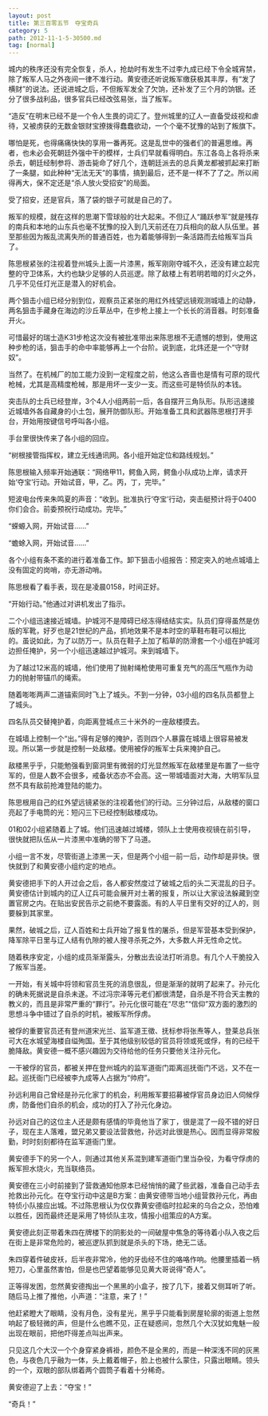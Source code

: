 ```yaml
---
layout: post
title: 第三百零五节　夺宝奇兵
category: 5
path: 2012-11-1-5-30500.md
tag: [normal]
---
```


城内的秩序还没有完全恢复，杀人，抢劫时有发生不过李九成已经下令全城宵禁，除了叛军人马之外夜间一律不准行动。黄安德还听说叛军缴获极其丰厚，有“发了横财”的说法。还说进城之后，不但叛军发全了欠饷，还补发了三个月的饷银。还分了很多战利品，很多官兵已经改弦易张，当了叛军。

“造反”在明末已经不是一个令人生畏的词汇了。登州城里的辽人一直备受歧视和虐待，又被虏获的无数金银财宝撩拨得蠢蠢欲动，一个个毫不犹豫的站到了叛旗下。

哪怕是死，也得痛痛快快的享用一番再死。这是乱世中的强者们的普遍思维。再者，也未必会死朝廷外强中干的模样，士兵们早就看得明白。东江各岛上各将杀来杀去，朝廷经制参将、游击毙命了好几个，连朝廷派去的总兵黄龙都被抓起来打断了一条腿，如此种种“无法无天”的事情，搞到最后，还不是一样不了了之。所以闹得再大，保不定还是“杀人放火受招安”的局面。

受了招安，还是官兵，落了袋的银子可就是自己的了。

叛军的规模，就在这样的思潮下雪球般的壮大起来。不但辽人“踊跃参军”就是残存的南兵和本地的山东兵也毫不犹豫的投入到几天前还在刀兵相向的敌人队伍里。甚至那些因为叛乱流离失所的普通百姓，也为着能够得到一条活路而去给叛军当兵了。

陈思根紧张的注视着登州城头上面一片漆黑，叛军刚刚夺城不久，还没有建立起完整的守卫体系，大约也缺少足够的人员巡逻。除了敌楼上有若明若暗的灯火之外，几乎不见任灯光正是潜入的好机会。

两个狙击小组已经分别到位，观察员正紧张的用红外线望远镜观测城墙上的动静，两名狙击手藏身在海边的沙丘草丛中，在步枪上接上一个长长的消音器。时刻准备开火。

可惜最好的瑞士造K31步枪这次没有被批准带出来陈思根不无遗憾的想到，使用这种步枪的话，狙击手的命中率能够再上一个台阶。说到底，北炜还是一个“守财奴”。

当然了。在机械厂的加工能力没到一定程度之前，他这么吝啬也是情有可原的现代枪械，尤其是高精度枪械，那是用坏一支少一支。而这些可是特侦队的本钱。

突击队的士兵已经登岸，3个4人小组两前一后，各自摆开三角队形。队形迅速接近城墙外各自藏身的小土包，展开防御队形。开始准备工具和武器陈思根打开手台，开始用按键信号呼叫各小组。

手台里很快传来了各小组的回应。

“树根接管指挥权，建立无线通讯网。各小组开始定位和路线规划。”

陈思根输入频率开始通联：“网络甲11，鳄鱼入网，鳄鱼小队成功上岸，请求开始‘夺宝’行动。开始试音，甲，乙。丙，丁，完毕。”

短波电台传来朱鸣夏的声音：“收到。批准执行‘夺宝’行动，突击艇预计将于0400你们会合。前委预祝行动成功。完毕。”

“蝾螈入网，开始试音……”

“蟾蜍入网，开始试音……”

各个小组有条不紊的进行着准备工作。卸下狙击小组报告：预定突入的地点城墙上没有固定的岗哨，亦无游动哨。

陈思根看了看手表，现在是凌晨0158，时间正好。

“开始行动。”他通过对讲机发出了指示。

二个小组迅速接近城墙。护城河不是障碍已经冻得结结实实。队员们穿得虽然是仿版的军靴，好歹也是21世纪的产品，抓地效果不是本时空的草鞋布鞋可以相比的。虽说如此，为了以防万一。队员在鞋子上加了稻草的防滑套一个小组在护城河边担任掩护，另一个小组迅速越过护城河。来到城墙下。

为了越过12米高的城墙，他们使用了抛射绳枪使用可重复充气的高压气瓶作为动力的抛射带锚爪的绳索。

随着嘭嘭两声二道锚索同时飞上了城头。不到一分钟，03小组的四名队员都登上了城头。

四名队员交替掩护着，向距离登城点三十米外的一座敌楼摸去。

在城墙上控制一个“出。”得有足够的掩护，否则四个人暴露在城墙上很容易被发现。所以第一步就是控制一处敌楼。使用被俘的叛军士兵来掩护自己。

敌楼黑乎乎，只能勉强看到窗洞里有微弱的灯光显然叛军在敌楼里是布置了一些守军的，但是人数不会很多，戒备状态亦不会高。这一带城墙面对大海，大明军队显然不具有敌前抢滩登陆的能力。

陈思根用自己的红外望远镜紧张的注视着他们的行动。三分钟过后，从敌楼的窗口亮起了手电筒的光：短闪三下已经控制敌楼成功。

01和02小组紧随着上了城。他们迅速越过城楼，领队上士使用夜视镜在前引导，很快就把队伍从一片漆黑中准确的带下了马道。

小组一言不发，尽管街道上漆黑一天，但是两个小组一前一后，动作却是非快。很快就到了和黄安德小组约定的地点。

黄安德把手下的人开过会之后，各人都安然度过了破城之后的头二天混乱的日子。黄安德估计到城内的辽人辽兵可能会展开对土著的报复，所以让大家设法躲藏到空置官房之内。在贴出安民告示之前绝不要露面。有的人平日里有交好的辽人的，则要躲到其家里。

果然，破城之后，辽人百姓和士兵开始了报复性的屠杀，但是军营基本受到保护，降军除平日里与辽人结有仇隙的被人搜寻杀死之外，大多数人并无性命之忧。

随着秩序安定，小组的成员渐渐露头，分散出去设法打听消息。有几个人干脆投入了叛军当差。

一开始，有关城中将领和官员生死的消息很乱，但是渐渐的就明了起来了。孙元化的确未死据说是自杀未遂。不过冯宗泽等元老们都很清楚，自杀是不符合天主教的教义的，而且是非常严重的“罪行”。孙元化很可能在“尽忠”“信仰”双方面的激烈的思想斗争中错过了自杀的时机，被叛军所俘虏。

被俘的重要官员还有登州道宋光兰、监军道王徵、抚标参将张焘等人，登莱总兵张可大在水城望海楼自缢殉国。至于其他级别较低的官员将领或死或俘，有的已经干脆降敌。黄安德一概不感兴趣因为交待给他的任务只要他关注孙元化。

一干被俘的官员，都被关押在登州城内的监军道衙门距离巡抚衙门不远，又不在一起。巡抚衙门已经被李九成等人占据为“帅府”。

孙远利用自己曾经是孙元化家丁的机会，利用叛军要招募被俘官员身边旧人伺候俘虏，防备他们自杀的机会，成功的打入了孙元化身边。

孙远对自己的这位主人还是颇有感情的毕竟他当了家丁，很是混了一段不错的好日子，现在主人落难，盟兄弟又要设法营救他，孙远对此很是热心。因而显得非常殷勤，时时刻刻都待在监军道衙门里。

黄安德手下的另一个人，则通过其他关系混到建军道衙门里当杂役，为看守俘虏的叛军担水烧火，充当联络员。

黄安德在三小时前接到了营救通知他原本已经悄悄的藏了些武器，准备自己动手去抢救出孙元化。在夺宝行动中这是B方案：由黄安德带当地小组营救孙元化，再由特侦小队接应出城。不过陈思根认为仅仅靠黄安德临时拉起来的乌合之众，恐怕难以胜任，因而最终还是采用了特侦队主攻，情报小组策应的A方案。

黄安德此刻正带着朱四在牌楼下的阴影处的一间破屋中焦急的等待着小队入夜之后在街上是非常危险的，被巡逻队抓到就是杀头的下场，绝无二话。

朱四穿着件破皮袄，后半夜非常冷，他的牙齿经不住的咯咯作响。他腰里插着一柄短刀，心里虽然害怕，但是也巴望着能够见见黄大哥说得“奇人”。

正等得发困，忽然黄安德掏出一个黑黑的小盒子，按了几下，接着又侧耳听了听。随后马上推了推他，小声道：“注意，来了！”

他赶紧瞪大了眼睛，没有月色，没有星光，黑乎乎只能看到房屋轮廓的街道上忽然响起了极轻微的声，但是什么也瞧不见，正在疑惑间，忽然几个大汉犹如鬼魅一般出现在眼前，把他吓得差点叫出声来。

只见这几个大汉一个个身穿紧身裤褂，颜色不是全黑的，而是一种深浅不同的灰黑色，与夜色几乎融为一体，头上戴着帽子，脸上也被什么蒙住，只露出眼睛。领头的一个，双眼的部队绑着两个圆筒子看着十分稀奇。

黄安德迎了上去：“夺宝！”

“奇兵！”